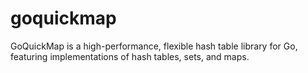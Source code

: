 # goquickmap
GoQuickMap is a high-performance, flexible hash table library for Go, featuring implementations of hash tables, sets, and maps.
